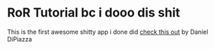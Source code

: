 # RoR Tutorial bc i dooo dis shit

This is the first awesome shitty app i done did [check this out](http://rich20something.com) by Daniel DiPiazza